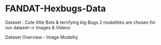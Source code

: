 # FANDAT-Hexbugs-Data
Dataset : Cute little Bots & terrifying big Bugs
2 modalities are chosen for our dataset--> Images & Videos

Dataset Overview - Image Modality

